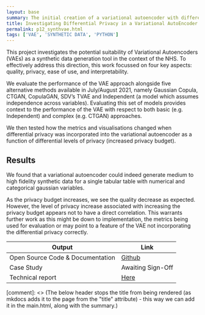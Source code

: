 ```yaml
---
layout: base
summary: The initial creation of a variational autoencoder with differential privacy for generating single table tabular gaussian data.  This work demonstrated the feasibility of this approach for healthcare and fed into further interactions of the code base.
title: Investigating Differential Privacy in a Variational AutoEncoder for Synthetic Data Generation
permalink: p12_synthvae.html
tags: ['VAE', 'SYNTHETIC DATA', 'PYTHON']
---
```


This project investigates the potential suitability of Variational Autoencoders (VAEs) as a synthetic data generation tool in the context of the NHS. To effectively address this direction, this work focussed on four key aspects: quality, privacy, ease of use, and interpretability.

We evaluate the performance of the VAE approach alongside five alternative methods available in July/August 2021, namely Gaussian Copula, CTGAN, CopulaGAN, SDV’s TVAE and Independent (a model which assumes independence across variables).  Evaluating this set of models provides context to the performance of the VAE with respect to both basic (e.g. Independent) and complex (e.g. CTGAN) approaches.

We then tested how the metrics and visualisations changed when differential privacy was incorporated into the variational autoencoder as a function of differential levels of privacy (increased privacy budget).
## Results

We found that a variational autoencoder could indeed generate medium to high fidelity synthetic data for a single tabular table with numerical and categorical gaussian variables.

As the privacy budget increases, we see the quality decrease as expected.  However, the level of privacy increase associated with increasing the privacy budget appears not to have a direct correlation.  This warrants further work as this might be down to implementation, the metrics being used for evaluation or may point to a feature of the VAE not incorporating the differential privacy correctly.

| Output | Link |
| ---- | ---- |
| Open Source Code & Documentation | [Github](https://github.com/nhsx/SynthVAE) |
| Case Study | Awaiting Sign-Off |
| Technical report | [Here](https://github.com/nhsx/SynthVAE/blob/main/reports/report.pdf) |

[comment]: <> (The below header stops the title from being rendered (as mkdocs adds it to the page from the "title" attribute) - this way we can add it in the main.html, along with the summary.)
#
